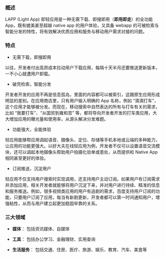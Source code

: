 ### 概述

LAPP (Light App) 即轻应用是一种无需下载、即搜即用（**即用即走**）的全功能 App，既有媲美甚至超越 native app 的用户体验，又具备 webapp 的可被检索与智能分发的特性，将有效解决优质应用和服务与移动用户需求对接的问题。

### 特点

- 无需下载，即搜即用

以往，开发者付出高昂成本拉动用户下载应用，每隔十天半月还要推送更新版本，一不小心就遭用户卸载。

- 破壳检索，智能分发

开发者开发的应用不再是信息孤岛，里面的内容都可以被索引，这跟原生应用形成明显的差别。在应用商店里，只有用户输入明确的 App 名称，例如 “滴滴打车”，这个应用才能够被分发。而现在，移动搜索中自然表达的所有与打车有关的需求，比如 “我要打车”、“从国贸到雍和宫” 等，都将导向开发者开发的打车类应用，大大增加应用的曝光量和使用率，从源头解决分发难题。

- 功能强大，全能体验

轻应用能够帮应用调起语音、摄像头、定位、存储等手机本地或云端的多种能力，让应用的功能更强大。以好大夫在线轻应用为例，开发者不仅可以设置语音交流模块，还可以调起本地摄像头帮助用户拍摄化验单或患处，从而提供和 Native App 相同甚至更好的体验。

- 订阅推送，沉淀用户

轻应用不仅支持用户搜索时实现调用，还支持用户主动订阅。如果用户有订阅需求并添加应用，相关开发者就能够将用户沉淀下来，并对用户进行持续、精准的信息和服务推送。例如，很多视频类应用的用户有追剧的需求，百度支持用户订阅的功能，只要用户订阅了应用，每当有新剧更新，开发者都可以第一时间通知用户，增强粘性，从而与用户建立起更加稳固牢靠的关系。

### 三大领域

- **媒体**： 包括资讯媒体、自媒体

- **工具**： 包括办公学习、金融理财、实用查询

- **生活服务**： 包括交通、住房、医疗、旅游、娱乐、教育、汽车、美食等
